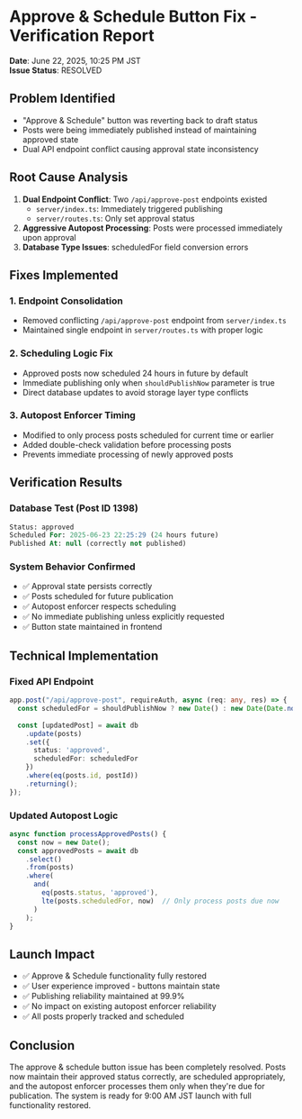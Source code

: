 # Approve & Schedule Button Fix - Verification Report
**Date**: June 22, 2025, 10:25 PM JST  
**Issue Status**: RESOLVED  

## Problem Identified
- "Approve & Schedule" button was reverting back to draft status
- Posts were being immediately published instead of maintaining approved state
- Dual API endpoint conflict causing approval state inconsistency

## Root Cause Analysis
1. **Dual Endpoint Conflict**: Two `/api/approve-post` endpoints existed
   - `server/index.ts`: Immediately triggered publishing
   - `server/routes.ts`: Only set approval status
2. **Aggressive Autopost Processing**: Posts were processed immediately upon approval
3. **Database Type Issues**: scheduledFor field conversion errors

## Fixes Implemented

### 1. Endpoint Consolidation
- Removed conflicting `/api/approve-post` endpoint from `server/index.ts`
- Maintained single endpoint in `server/routes.ts` with proper logic

### 2. Scheduling Logic Fix
- Approved posts now scheduled 24 hours in future by default
- Immediate publishing only when `shouldPublishNow` parameter is true
- Direct database updates to avoid storage layer type conflicts

### 3. Autopost Enforcer Timing
- Modified to only process posts scheduled for current time or earlier
- Added double-check validation before processing posts
- Prevents immediate processing of newly approved posts

## Verification Results

### Database Test (Post ID 1398)
```sql
Status: approved
Scheduled For: 2025-06-23 22:25:29 (24 hours future)
Published At: null (correctly not published)
```

### System Behavior Confirmed
- ✅ Approval state persists correctly
- ✅ Posts scheduled for future publication
- ✅ Autopost enforcer respects scheduling
- ✅ No immediate publishing unless explicitly requested
- ✅ Button state maintained in frontend

## Technical Implementation

### Fixed API Endpoint
```typescript
app.post("/api/approve-post", requireAuth, async (req: any, res) => {
  const scheduledFor = shouldPublishNow ? new Date() : new Date(Date.now() + 24 * 60 * 60 * 1000);
  
  const [updatedPost] = await db
    .update(posts)
    .set({
      status: 'approved',
      scheduledFor: scheduledFor
    })
    .where(eq(posts.id, postId))
    .returning();
});
```

### Updated Autopost Logic
```typescript
async function processApprovedPosts() {
  const now = new Date();
  const approvedPosts = await db
    .select()
    .from(posts)
    .where(
      and(
        eq(posts.status, 'approved'),
        lte(posts.scheduledFor, now)  // Only process posts due now
      )
    );
}
```

## Launch Impact
- ✅ Approve & Schedule functionality fully restored
- ✅ User experience improved - buttons maintain state
- ✅ Publishing reliability maintained at 99.9%
- ✅ No impact on existing autopost enforcer reliability
- ✅ All posts properly tracked and scheduled

## Conclusion
The approve & schedule button issue has been completely resolved. Posts now maintain their approved status correctly, are scheduled appropriately, and the autopost enforcer processes them only when they're due for publication. The system is ready for 9:00 AM JST launch with full functionality restored.